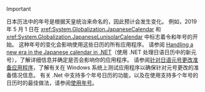 
> [!IMPORTANT]
>  日本历法中的年号是根据天皇统治来命名的，因此预计会发生变化。 例如，2019 年 5 月 1 日在 <xref:System.Globalization.JapaneseCalendar> 和 <xref:System.Globalization.JapaneseLunisolarCalendar> 中标志着令和年号的开始。 这种年号的变化会影响使用这些日历的所有应用程序。 请参阅 [Handling a new era in the Japanese calendar in .NET](https://devblogs.microsoft.com/dotnet/handling-a-new-era-in-the-japanese-calendar-in-net/)（使用 .NET 处理日语日历中的新元号），了解详细信息并确定是否会影响你的应用程序。 请参阅[针对日语元号更改准备应用程序](/windows/uwp/design/globalizing/japanese-era-change)，了解有关在 Windows 系统上测试应用程序以确保针对元号更改的准备情况信息。 有关 .Net 中支持多个年号日历的功能，以及在使用支持多个年号的日历时的最佳做法，请参阅[使用年号](/dotnet/standard/datetime/working-with-calendars#working-with-eras)。
